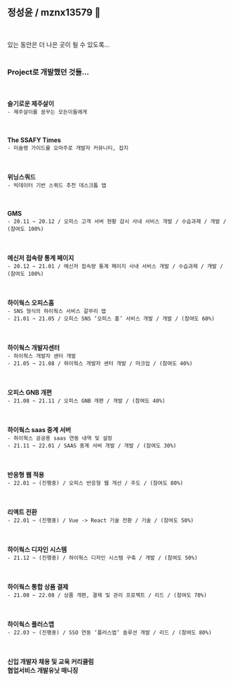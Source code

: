 ## 정성윤 / mznx13579 👋  
<br>

있는 동안은 더 나은 곳이 될 수 있도록...  
<br>
### Project로 개발했던 것들...



<br><br>
**슬기로운 제주살이**<br/>
`- 제주살이를 꿈꾸는 모든이들에게`


<br><br>
**The SSAFY Times**<br/>
`- 미슐랭 가이드를 오마주로 개발자 커뮤니티, 잡지`


<br><br>
**위닝스쿼드**<br/>
`- 빅데이터 기반 스쿼드 추천 데스크톱 앱`


<br><br>
**GMS**<br/>
`- 20.11 ~ 20.12 / 오피스 고객 서버 현황 감시 사내 서비스 개발 / 수습과제 / 개발 / (참여도 100%)`


<br><br>
**메신저 접속량 통계 페이지**<br/>
`- 20.12 ~ 21.01 / 메신저 접속량 통계 페이지 사내 서비스 개발 / 수습과제 / 개발 / (참여도 100%)`


<br><br>
**하이웍스 오피스홈**<br/>
`- SNS 형식의 하이웍스 서비스 갈무리 앱`<br/>
`- 21.01 ~ 21.05 / 오피스 SNS ‘오피스 홈’ 서비스 개발 / 개발 / (참여도 60%)`


<br><br>
**하이웍스 개발자센터**<br/>
`- 하이웍스 개발자 센터 개발`<br/>
`- 21.05 ~ 21.08 / 하이웍스 개발자 센터 개발 / 마크업 / (참여도 40%)`


<br><br>
**오피스 GNB 개편**<br/>
`- 21.08 ~ 21.11 / 오피스 GNB 개편 / 개발 / (참여도 40%)`


<br><br>
**하이웍스 saas 중계 서버**<br/>
`- 하이웍스 공공용 saas 연동 내역 및 설정`<br/>
`- 21.11 ~ 22.01 / SAAS 중계 서버 개발 / 개발 / (참여도 30%)`


<br><br>
**반응형 웹 적용**<br/>
`- 22.01 ~ (진행중) / 오피스 반응형 웹 개선 / 주도 / (참여도 80%)`


<br><br>
**리액트 전환**<br/>
`- 22.01 ~ (진행중) / Vue -> React 기술 전환 / 기술 / (참여도 50%)`


<br><br>
**하이웍스 디자인 시스템**<br/>
`- 21.12 ~ (진행중) / 하이웍스 디자인 시스템 구축 / 개발 / (참여도 50%)`

<br><br>
**하이웍스 통합 상품 결제**<br/>
`- 21.08 ~ 22.08 / 상품 개편, 결제 및 관리 프로젝트 / 리드 / (참여도 70%)`


<br><br>
**하이웍스 플러스앱**<br/>
`- 22.03 ~ (진행중) / SSO 연동 ‘플러스앱’ 솔루션 개발 / 리드 / (참여도 80%)`


<br><br>
**신입 개발자 채용 및 교육 커리큘럼**<br/>
**협업서비스 개발유닛 매니징**

